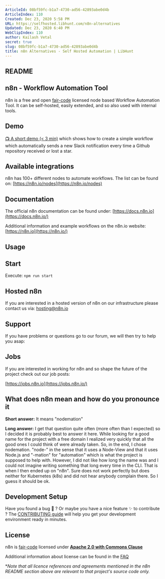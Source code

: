 ```yaml
---
ArticleId: 08bf59fc-b1a7-4730-ad56-42893abe0d4b
ArticleIndex: 110
Created: Dec 23, 2020 5:58 PM
URL: https://selfhosted.libhunt.com/n8n-alternatives
Updated: Dec 23, 2020 6:40 PM
WebClipIndex: 110
author: Kailash Vetal
secret: true
slug: 08bf59fc-b1a7-4730-ad56-42893abe0d4b
title: n8n Alternatives - Self Hosted Automation | LibHunt
---
```

## README

## n8n - Workflow Automation Tool

n8n is a free and open [fair-code](http://faircode.io/) licensed node based Workflow Automation Tool. It can be self-hosted, easily extended, and so also used with internal tools.

## Demo

[:tv: A short demo (< 3 min)](https://www.youtube.com/watch?v=3w7xIMKLVAg) which shows how to create a simple workflow which automatically sends a new Slack notification every time a Github repository received or lost a star.

## Available integrations

n8n has 100+ different nodes to automate workflows. The list can be found on: [https://n8n.io/nodes](https://n8n.io/nodes)

## Documentation

The official n8n documentation can be found under: [https://docs.n8n.io](https://docs.n8n.io/)

Additional information and example workflows on the n8n.io website: [https://n8n.io](https://n8n.io/)

## Usage

## Start

Execute: `npm run start`

## Hosted n8n

If you are interested in a hosted version of n8n on our infrastructure please contact us via: [hosting@n8n.io](mailto:hosting@n8n.io)

## Support

If you have problems or questions go to our forum, we will then try to help you asap:

## Jobs

If you are interested in working for n8n and so shape the future of the project check out our job posts:

[https://jobs.n8n.io](https://jobs.n8n.io/)

## What does n8n mean and how do you pronounce it

**Short answer:** It means "nodemation"

**Long answer:** I get that question quite often (more often than I expected) so I decided it is probably best to answer it here. While looking for a good name for the project with a free domain I realized very quickly that all the good ones I could think of were already taken. So, in the end, I chose nodemation. "node-" in the sense that it uses a Node-View and that it uses Node.js and "-mation" for "automation" which is what the project is supposed to help with. However, I did not like how long the name was and I could not imagine writing something that long every time in the CLI. That is when I then ended up on "n8n". Sure does not work perfectly but does neither for Kubernetes (k8s) and did not hear anybody complain there. So I guess it should be ok.

## Development Setup

Have you found a bug :bug: ? Or maybe you have a nice feature :sparkles: to contribute ? The [CONTRIBUTING guide](https://github.com/n8n-io/n8n/blob/master/CONTRIBUTING.md) will help you get your development environment ready in minutes.

## License

n8n is [fair-code](http://faircode.io/) licensed under **[Apache 2.0 with Commons Clause](https://github.com/n8n-io/n8n/blob/master/packages/cli/LICENSE.md)**

Additional information about license can be found in the [FAQ](https://docs.n8n.io/#/faq?id=license)

**Note that all licence references and agreements mentioned in the n8n README section above are relevant to that project's source code only.*
